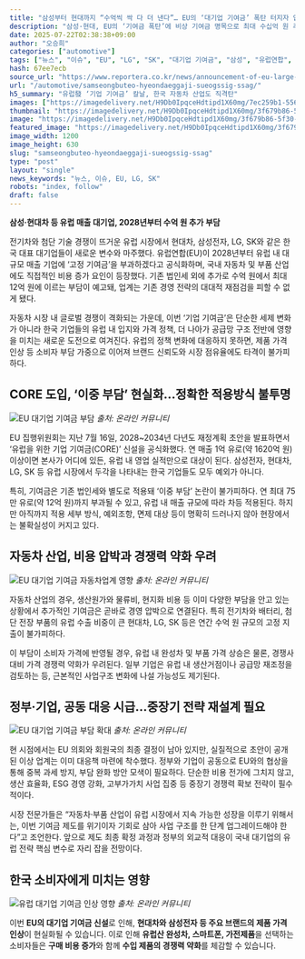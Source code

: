 ```yaml
---
title: "삼성부터 현대까지 “수억씩 싹 다 더 낸다”… EU의 ‘대기업 기여금’ 폭탄 터지자 업계 ‘날벼락’"
description: "삼성·현대, EU의 ‘기여금 폭탄’에 비상 기여금 명목으로 최대 수십억 원 추가 부담 ..."
date: 2025-07-22T02:38:38+09:00
author: "오승희"
categories: ["automotive"]
tags: ["뉴스", "이슈", "EU", "LG", "SK", "대기업 기여금", "삼성", "유럽연합", "현대", "글로벌자동차시장", "자동차기업재무"]
hash: 67ee7ecb
source_url: "https://www.reportera.co.kr/news/announcement-of-eu-large-enterprise-contribution/"
url: "/automotive/samseongbuteo-hyeondaeggaji-sueogssig-ssag/"
h5_summary: "유럽發 ‘기업 기여금’ 칼날, 한국 자동차 산업도 직격탄"
images: ["https://imagedelivery.net/H9Db0IpqceHdtipd1X60mg/7ec259b1-5560-45f8-0a8b-50b91218ec00/public", "https://imagedelivery.net/H9Db0IpqceHdtipd1X60mg/3f679b86-5f30-4a0e-9d7e-447068b1d000/public", "https://imagedelivery.net/H9Db0IpqceHdtipd1X60mg/3e402691-38ff-458e-9f4f-263e780a6d00/public", "https://imagedelivery.net/H9Db0IpqceHdtipd1X60mg/c3749a83-7896-4f4d-9992-0ddd5d733700/public", "https://imagedelivery.net/H9Db0IpqceHdtipd1X60mg/b5327e54-ff70-46bb-9d65-e5c2bc2b0600/public"]
thumbnail: "https://imagedelivery.net/H9Db0IpqceHdtipd1X60mg/3f679b86-5f30-4a0e-9d7e-447068b1d000/public"
image: "https://imagedelivery.net/H9Db0IpqceHdtipd1X60mg/3f679b86-5f30-4a0e-9d7e-447068b1d000/public"
featured_image: "https://imagedelivery.net/H9Db0IpqceHdtipd1X60mg/3f679b86-5f30-4a0e-9d7e-447068b1d000/public"
image_width: 1200
image_height: 630
slug: "samseongbuteo-hyeondaeggaji-sueogssig-ssag"
type: "post"
layout: "single"
news_keywords: "뉴스, 이슈, EU, LG, SK"
robots: "index, follow"
draft: false
---
```


**삼성·현대차 등 유럽 매출 대기업, 2028년부터 수억 원 추가 부담**

전기차와 첨단 기술 경쟁이 뜨거운 유럽 시장에서 현대차, 삼성전자, LG, SK와 같은 한국 대표 대기업들이 새로운 변수와 마주했다. 유럽연합(EU)이 2028년부터 유럽 내 대규모 매출 기업에 ‘고정 기여금’을 부과하겠다고 공식화하며, 국내 자동차 및 부품 산업에도 직접적인 비용 증가 요인이 등장했다. 기존 법인세 외에 추가로 수억 원에서 최대 12억 원에 이르는 부담이 예고돼, 업계는 기존 경영 전략의 대대적 재점검을 피할 수 없게 됐다.

자동차 시장 내 글로벌 경쟁이 격화되는 가운데, 이번 ‘기업 기여금’은 단순한 세제 변화가 아니라 한국 기업들의 유럽 내 입지와 가격 정책, 더 나아가 공급망 구조 전반에 영향을 미치는 새로운 도전으로 여겨진다. 유럽의 정책 변화에 대응하지 못하면, 제품 가격 인상 등 소비자 부담 가중으로 이어져 브랜드 신뢰도와 시장 점유율에도 타격이 불가피하다.

## CORE 도입, ‘이중 부담’ 현실화…정확한 적용방식 불투명

![EU 대기업 기여금 부담](https://imagedelivery.net/H9Db0IpqceHdtipd1X60mg/b5327e54-ff70-46bb-9d65-e5c2bc2b0600/public)
*출처: 온라인 커뮤니티*


EU 집행위원회는 지난 7월 16일, 2028~2034년 다년도 재정계획 초안을 발표하면서 ‘유럽을 위한 기업 기여금(CORE)’ 신설을 공식화했다. 연 매출 1억 유로(약 1620억 원) 이상이면 본사가 어디에 있든, 유럽 내 영업 실적만으로 대상이 된다. 삼성전자, 현대차, LG, SK 등 유럽 시장에서 두각을 나타내는 한국 기업들도 모두 예외가 아니다.

특히, 기여금은 기존 법인세와 별도로 적용돼 ‘이중 부담’ 논란이 불가피하다. 연 최대 75만 유로(약 12억 원)까지 부과될 수 있고, 유럽 내 매출 규모에 따라 차등 적용된다. 하지만 아직까지 적용 세부 방식, 예외조항, 면제 대상 등이 명확히 드러나지 않아 현장에서는 불확실성이 커지고 있다.

## 자동차 산업, 비용 압박과 경쟁력 약화 우려

![EU 대기업 기여금 자동차업계 영향](https://imagedelivery.net/H9Db0IpqceHdtipd1X60mg/3e402691-38ff-458e-9f4f-263e780a6d00/public)
*출처: 온라인 커뮤니티*


자동차 산업의 경우, 생산원가와 물류비, 현지화 비용 등 이미 다양한 부담을 안고 있는 상황에서 추가적인 기여금은 곧바로 경영 압박으로 연결된다. 특히 전기차와 배터리, 첨단 전장 부품의 유럽 수출 비중이 큰 현대차, LG, SK 등은 연간 수억 원 규모의 고정 지출이 불가피하다.

이 부담이 소비자 가격에 반영될 경우, 유럽 내 완성차 및 부품 가격 상승은 물론, 경쟁사 대비 가격 경쟁력 약화가 우려된다. 일부 기업은 유럽 내 생산거점이나 공급망 재조정을 검토하는 등, 근본적인 사업구조 변화에 나설 가능성도 제기된다.

## 정부·기업, 공동 대응 시급…중장기 전략 재설계 필요

![EU 대기업 기여금 부담 확대](https://imagedelivery.net/H9Db0IpqceHdtipd1X60mg/7ec259b1-5560-45f8-0a8b-50b91218ec00/public)
*출처: 온라인 커뮤니티*


현 시점에서는 EU 의회와 회원국의 최종 결정이 남아 있지만, 실질적으로 초안이 공개된 이상 업계는 이미 대응책 마련에 착수했다. 정부와 기업이 공동으로 EU와의 협상을 통해 중복 과세 방지, 부담 완화 방안 모색이 필요하다. 단순한 비용 전가에 그치지 않고, 생산 효율화, ESG 경영 강화, 고부가가치 사업 집중 등 중장기 경쟁력 확보 전략이 필수적이다.

시장 전문가들은 “자동차·부품 산업이 유럽 시장에서 지속 가능한 성장을 이루기 위해서는, 이번 기여금 제도를 위기이자 기회로 삼아 사업 구조를 한 단계 업그레이드해야 한다”고 조언한다. 앞으로 제도 최종 확정 과정과 정부의 외교적 대응이 국내 대기업의 유럽 전략 핵심 변수로 자리 잡을 전망이다.

## 한국 소비자에게 미치는 영향

![유럽 대기업 기여금 인상 영향](https://imagedelivery.net/H9Db0IpqceHdtipd1X60mg/c3749a83-7896-4f4d-9992-0ddd5d733700/public)
*출처: 온라인 커뮤니티*

이번 **EU의 대기업 기여금 신설**로 인해, **현대차와 삼성전자 등 주요 브랜드의 제품 가격 인상**이 현실화될 수 있습니다. 이로 인해 **유럽산 완성차, 스마트폰, 가전제품**을 선택하는 소비자들은 **구매 비용 증가**와 함께 **수입 제품의 경쟁력 약화**를 체감할 수 있습니다.

